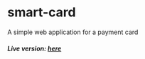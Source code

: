 # smart-card
A simple web application for a payment card 
##### Live version: [here](https://wathigo.github.io/smart-card/)
